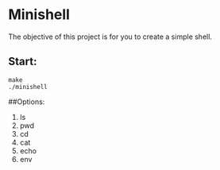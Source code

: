 # Minishell
The objective of this project is for you to create a simple shell.
## Start:
~~~
make
./minishell
~~~
##Options:
1) ls
2) pwd
3) cd
4) cat
5) echo
6) env
